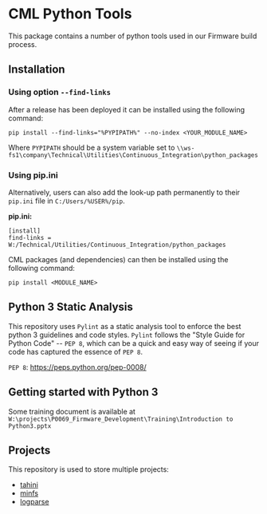 # CML Python Tools

This package contains a number of python tools used in our Firmware build process.

## Installation

### Using option `--find-links`

After a release has been deployed it can be installed using the following command:

```
pip install --find-links="%PYPIPATH%" --no-index <YOUR_MODULE_NAME>
```

Where `PYPIPATH` should be a system variable set to `\\ws-fs1\company\Technical\Utilities\Continuous_Integration\python_packages`

### Using pip.ini
Alternatively, users can also add the look-up path permanently to their `pip.ini` file in `C:/Users/%USER%/pip`.

**pip.ini:**
```
[install]
find-links = W:/Technical/Utilities/Continuous_Integration/python_packages
```

CML packages (and dependencies) can then be installed using the following command:

```
pip install <MODULE_NAME>
```

## Python 3 Static Analysis
This repository uses `Pylint` as a static analysis tool to enforce the best python 3 guidelines and code styles. `Pylint` follows the "Style Guide for Python Code" -- `PEP 8`, which can be a quick and easy way of seeing if your code has captured the essence of `PEP 8`.

`PEP 8`: https://peps.python.org/pep-0008/

## Getting started with Python 3

Some training document is available at `W:\projects\P0069_Firmware_Development\Training\Introduction to Python3.pptx`

## Projects

This repository is used to store multiple projects:
- [tahini](doc/tahini.md)
- [minfs](doc/minfs.md)
- [logparse](doc/logparse.md)
